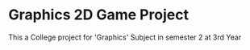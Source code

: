 # Graphics 2D Game Project

This a College project for 'Graphics' Subject in semester 2 at 3rd Year

